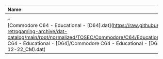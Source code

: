 |Name|Size|
|:---|---:|
|[..](../index.html)|DIR|
|[Commodore C64 - Educational - [D64].dat](https://raw.githubusercontent.com/open-retrogaming-archive/dat-catalog/main/root/normalized/TOSEC/Commodore/C64/Educational/[D64]/Commodore C64 - Educational - [D64]/Commodore C64 - Educational - [D64] (TOSEC-v2022-12-22_CM).dat)|3835179|

